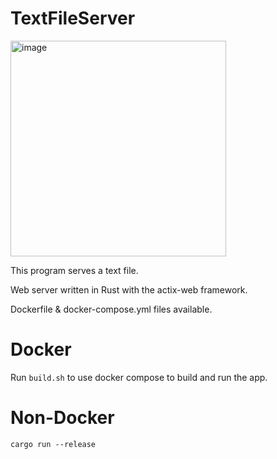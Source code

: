 # TextFileServer

<img width="345" alt="image" src="https://github.com/user-attachments/assets/08b7b9a8-b2bf-48b1-b17f-24032aeec311">



This program serves a text file.

Web server written in Rust with the actix-web framework.

Dockerfile & docker-compose.yml files available.

# Docker

Run `build.sh` to use docker compose to build and run the app.

# Non-Docker

`cargo run --release`
